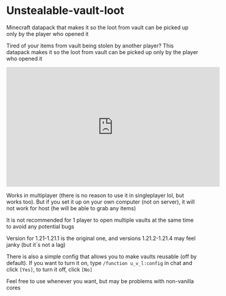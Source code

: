 # Unstealable-vault-loot
Minecraft datapack that makes it so the loot from vault can be picked up only by the player who opened it

Tired of your items from vault being stolen by another player? This datapack makes it so the loot from vault can be picked up only by the player who opened it

<iframe width="560" height="315" src="https://www.youtube-nocookie.com/embed/FoZ0TFUgj8g" title="YouTube video player" frameborder="0" allow="accelerometer; autoplay; clipboard-write; encrypted-media; gyroscope; picture-in-picture; web-share" allowfullscreen></iframe>

Works in multiplayer (there is no reason to use it in singleplayer lol, but works too).
But if you set it up on your own computer (not on server), it will not work for host (he will be able to grab any items)

It is not recommended for 1 player to open multiple vaults at the same time to avoid any potential bugs

Version for 1.21-1.21.1 is the original one, and versions 1.21.2-1.21.4 may feel janky (but it`s not a lag)

There is also a simple config that allows you to make vaults reusable (off by default). If you want to turn it on, type `/function u_v_l:config` in chat and click `[Yes]`, to turn it off, click `[No]`

Feel free to use whenever you want, but may be problems with non-vanilla cores
